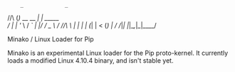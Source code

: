         _             _         
  /\/\ (_)_ __   __ _| | _____  
 /    \| | '_ \ / _` | |/ / _ \ 
/ /\/\ \ | | | | (_| |   < (_) |
\/    \/_|_| |_|\__,_|_|\_\___/ 
                                
Minako / Linux Loader for Pip

Minako is an experimental Linux loader for the Pip proto-kernel.
It currently loads a modified Linux 4.10.4 binary, and isn't stable yet.
